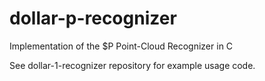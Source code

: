 # dollar-p-recognizer
Implementation of the $P Point-Cloud Recognizer in C

See dollar-1-recognizer repository for example usage code.
